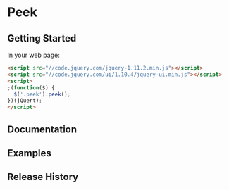 # Peek

## Getting Started
In your web page:

```html
<script src="//code.jquery.com/jquery-1.11.2.min.js"></script>
<script src="//code.jquery.com/ui/1.10.4/jquery-ui.min.js"></script>
<script>
;(function($) {
  $('.peek').peek();
})(jQuert);
</script>
```

## Documentation


## Examples


## Release History

